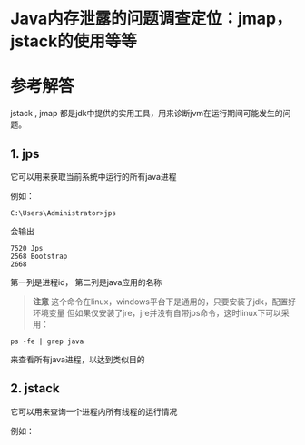 # Java内存泄露的问题调查定位：jmap，jstack的使用等等

# 参考解答

jstack , jmap 都是jdk中提供的实用工具，用来诊断jvm在运行期间可能发生的问题。

## 1. jps
它可以用来获取当前系统中运行的所有java进程

例如：
```
C:\Users\Administrator>jps
```
会输出
```
7520 Jps
2568 Bootstrap
2668
```

第一列是进程id， 第二列是java应用的名称

> **注意**
这个命令在linux，windows平台下是通用的，只要安装了jdk，配置好环境变量
但如果仅安装了jre，jre并没有自带jps命令，这时linux下可以采用：
```
ps -fe | grep java
```
来查看所有java进程，以达到类似目的

## 2. jstack
它可以用来查询一个进程内所有线程的运行情况

例如：


